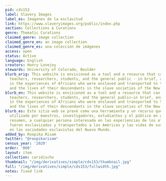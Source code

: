 ```yaml
---
pid: cds153
label: Slavery Images
label_es: Imagenes de la esclavitud
link: https://www.slaveryimages.org/public/index.php
section: Collections & Curations
genre: Thematic Curations
claimed_genre: image collection
claimed_genre_en: an image collection
claimed_genre_es: una colección de imágenes
access: open
status: Active
language: English
creators: Henry Lovejoy
stewards: University of Colorado, Boulder
blurb_orig: This website is envisioned as a tool and a resource that can be used by
  teachers, researchers, students, and the general public - in brief, anyone interested
  in the experiences of Africans who were enslaved and transported to the Americas
  and the lives of their descendants in the slave societies of the New World.
blurb_en: This website is envisioned as a tool and a resource that can be used by
  teachers, researchers, students, and the general public—in brief, anyone interested
  in the experiences of Africans who were enslaved and transported to the Americas
  and the lives of their descendants in the slave societies of the New World.
blurb_es: Este sitio web se prevé como una herramienta y un recurso que puede ser
  utilizado por maestros, investigadores, estudiantes y el público en general, en
  resumen, a cualquier persona interesada en las experiencias de los africanos que
  fueron esclavizados y transportados a las Américas y las vidas de sus descendientes
  en las sociedades esclavistas del Nuevo Mundo.
added_by: Roopika Risam
twitter: "@roopikarisam"
census_year: '2020'
order: '060'
layout: item
collection: caridischo
thumbnail: "/img/derivatives/simple/cds153/thumbnail.jpg"
full: "/img/derivatives/simple/cds153/fullwidth.jpg"
notes: fixed link
---
```

